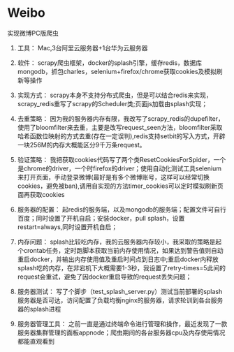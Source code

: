 # Weibo
实现微博PC版爬虫

1) 工具：
  Mac,3台阿里云服务器+1台华为云服务器

2) 软件：
  scrapy爬虫框架，docker的splash引擎，缓存redis，数据库mongodb，抓包charles，selenium+firefox/chrome获取cookies及模拟刷新等操作

3) 实现方式：
  scrapy本身不支持分布式爬虫，但是可以结合redis来实现，scrapy_redis重写了scrapy的Scheduler类;页面js加载由splash实现；

4) 去重策略：
  因为我的服务器内存有限，我改写了scrapy_redis的dupefilter，使用了bloomfilter来去重，主要是改写request_seen方法，bloomfilter采取哈希函数位映射的方式去重(存在一定误判),redis支持setbit的写入方式，开辟一块256M的内存大概能区分9千万条request。

5) 验证策略：
  我把获取cookies代码写了两个类ResetCookiesForSpider，一个是chrome的driver，一个时firefox的driver；使用自动化测试工具selenium来打开页面，手动登录微博(最好是有多个微博账号，这样可以经常切换cookies，避免被ban),调用自实现的方法timer_cookies可以定时模拟刷新页面再获取cookies

6) 服务器的配置：
  起redis的服务端，以及mongodb的服务端；配置文件可自行百度；同时设置了开机自启；安装docker，pull splash，设置restart=always,同时设置开机自启；

7) 内存问题：
  splash比较吃内存，我的云服务器内存较小，我采取的策略是起个crontab任务，定时跑脚本获取当前内存使用情况，如果达到警告值则自动重启docker，并输出内存使用值及重启时间点到日志中;重启docker内释放splash吃的内存，在非宕机下大概需要1-3秒，我设置了retry-times=5此间的request会重试，避免了因docker重启导致的request丢失问题；

8) 服务器测试： 
  写了个脚步（test_splash_server.py）测试当前部署的splash服务器是否可达，访问配置了负载均衡nginx的服务器，请求轮训到各台服务器的splash进程

9) 服务器管理工具：
  之前一直是通过终端命令进行管理和操作，最近发现了一款服务器集群管理的面板appnode；爬虫期间的各台服务器cpu及内存使用情况都能直观看到
